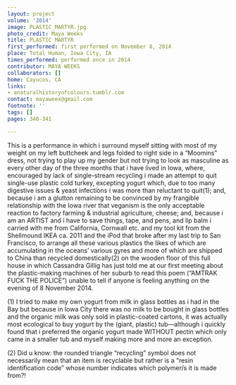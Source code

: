 ```yaml
---
layout: project
volume: '2014'
image: PLASTIC_MARTYR.jpg
photo_credit: Maya Weeks
title: PLASTIC MARTYR
first_performed: first performed on November 8, 2014
place: Total Human, Iowa City, IA
times_performed: performed once in 2014
contributor: MAYA WEEKS
collaborators: []
home: Cayucos, CA
links:
- anaturalhistoryofcolours.tumblr.com
contact: mayaweex@gmail.com
footnote: ''
tags: []
pages: 340-341

---
```


This is a performance in which i surround myself sitting with most of my weight on my left buttcheek and legs folded to right side in a “Moomins” dress, not trying to play up my gender but not trying to look as masculine as every other day of the three months that i have lived in Iowa, where, encouraged by lack of single-stream recycling i made an attempt to quit single-use plastic cold turkey, excepting yogurt which, due to too many digestive issues & yeast infections i was more than reluctant to quit(1); and, because i am a glutton remaining to be convinced by my frangible relationship with the Iowa river that veganism is the only acceptable reaction to factory farming & industrial agriculture, cheese; and, because i am an ARTIST and i have to save things, tape, and pens, and lip balm i carried with me from California, Cornwall etc. and my tool kit from the Shellmound IKEA ca. 2011 and the iPod that broke after my last trip to San Francisco, to arrange all these various plastics the likes of which are accumulating in the oceans’ various gyres and more of which are shipped to China than recycled domestically(2) on the wooden floor of this full house in which Cassandra Gillig has just told me at our first meeting about the plastic-making machines of her suburb to read this poem (“AMTRAK FUCK THE POLICE”) unable to tell if anyone is feeling anything on the evening of 8 November 2014.

(1) I tried to make my own yogurt from milk in glass bottles as i had in the Bay but because in Iowa City there was no milk to be bought in glass bottles and the organic milk was only sold in plastic-coated cartons, it was actually most ecological to buy yogurt by the (giant, plastic) tub—although i quickly found that i preferred the organic yogurt made WITHOUT pectin which only came in a smaller tub and myself making more and more an exception.

(2) Did u know: the rounded triangle “recycling” symbol does not necessarily mean that an item is recyclable but rather is a “resin identification code” whose number indicates which polymer/s it is made from?!
